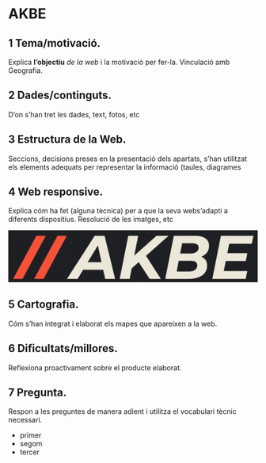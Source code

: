 # AKBE
## 1 Tema/motivació. 
Explica **l’objectiu** *de la web* i la motivació per fer-la. Vinculació amb Geografia.
## 2 Dades/continguts.
D’on s’han tret les dades, text, fotos, etc
## 3 Estructura de la Web. 
Seccions, decisions preses en la presentació dels apartats, s’han utilitzat els elements adequats per representar la informació
(taules, diagrames
## 4 Web responsive. 
Explica cóm ha fet (alguna tècnica) per a que la seva webs’adapti a diferents dispositius. Resolució de les imatges, etc

![alt text](./images/logo5.png "Logo ")
## 5 Cartografia. 
Cóm s’han integrat i elaborat els mapes que apareixen a la web.
## 6 Dificultats/millores. 
Reflexiona proactivament sobre el producte elaborat.
## 7 Pregunta. 
Respon a les preguntes de manera adient i utilitza el vocabulari tècnic necessari.
- primer
- segom
- tercer
